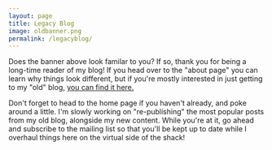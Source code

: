 ```yaml
---
layout: page
title: Legacy Blog
image: oldbanner.png
permalink: /legacyblog/
---
```


Does the banner above look familar to you?  If so, thank you for being a long-time reader of my blog!  If you head over to the "about page" you can learn why things look different, but if you're mostly interested in just getting to my "old" blog, [you can find it here.][legacyblog]

Don't forget to head to the home page if you haven't already, and poke around a little. I'm slowly working on "re-publishing" the most popular posts from my old blog, alongside my new content. While you're at it, go ahead and subscribe to the mailing list so that you'll be kept up to date while I overhaul things here on the virtual side of the shack!

[legacyblog]: ../../legacyBlog/www.n3vem.com/index.html
